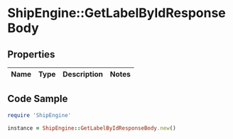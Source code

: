 # ShipEngine::GetLabelByIdResponseBody

## Properties

Name | Type | Description | Notes
------------ | ------------- | ------------- | -------------

## Code Sample

```ruby
require 'ShipEngine'

instance = ShipEngine::GetLabelByIdResponseBody.new()
```


